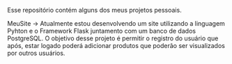 Esse repositório contém alguns dos meus projetos pessoais.

MeuSite -> Atualmente estou desenvolvendo um site utilizando a linguagem Pyhton e o Framework Flask juntamento com um banco de dados PostgreSQL. O objetivo desse projeto é permitir o registro do usuário que após, estar logado poderá adicionar produtos que poderão ser visualizados por outros usuários.
